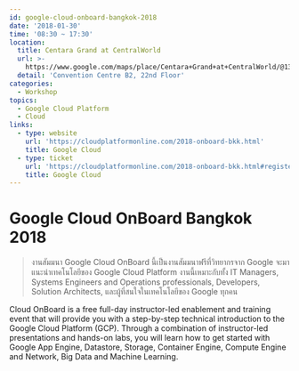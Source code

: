 ```yaml
---
id: google-cloud-onboard-bangkok-2018
date: '2018-01-30'
time: '08:30 ~ 17:30'
location:
  title: Centara Grand at CentralWorld
  url: >-
    https://www.google.com/maps/place/Centara+Grand+at+CentralWorld/@13.7477222,100.5365583,17z/data=!3m1!4b1!4m5!3m4!1s0x30e2992f7809567f:0xccc050cff0e7d234!8m2!3d13.747717!4d100.538747
  detail: 'Convention Centre B2, 22nd Floor'
categories:
  - Workshop
topics:
  - Google Cloud Platform
  - Cloud
links:
  - type: website
    url: 'https://cloudplatformonline.com/2018-onboard-bkk.html'
    title: Google Cloud
  - type: ticket
    url: 'https://cloudplatformonline.com/2018-onboard-bkk.html#register'
    title: Google Cloud
---
```

# Google Cloud OnBoard Bangkok 2018

> งานสัมมนา Google Cloud OnBoard นี้เป็นงานสัมมนาฟรีที่วิทยากรจาก Google จะมาแนะนำเทคโนโลยีของ Google Cloud Platform งานนี้เหมาะกับทั้ง IT Managers, Systems Engineers and Operations professionals, Developers, Solution Architects, และผู้ที่สนใจในเทคโนโลยีของ Google ทุกคน

Cloud OnBoard is a free full-day instructor-led enablement and training event that will provide you with a step-by-step technical introduction to the Google Cloud Platform (GCP). Through a combination of instructor-led presentations and hands-on labs, you will learn how to get started with Google App Engine, Datastore, Storage, Container Engine, Compute Engine and Network, Big Data and Machine Learning.

